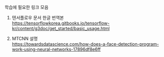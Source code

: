학습에 필요한 링크 모음<br>

1. 텐서플로우 문서 한글 번역본<br>
https://tensorflowkorea.gitbooks.io/tensorflow-kr/content/g3doc/get_started/basic_usage.html

2. MTCNN 설명<br>
https://towardsdatascience.com/how-does-a-face-detection-program-work-using-neural-networks-17896df8e6ff

